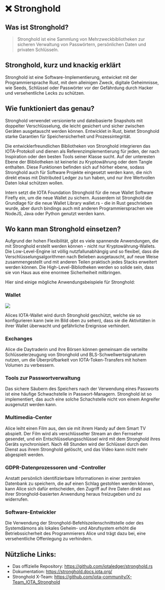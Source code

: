 <!--
---article_info
title: Was ist Chrysalis?
author: [author_1]
reviews: [reviewer_1, reviewer_2]
---
-->

# ❌ Stronghold

## Was ist Stronghold?
> Stronghold ist eine Sammlung von Mehrzweckbibliotheken zur sicheren Verwaltung von Passwörtern, persönlichen Daten und privaten Schlüsseln.

## Stronghold, kurz und knackig erklärt

Stronghold ist eine Software-Implementierung, entwicket mit der Programmiersprache Rust, mit dem alleinigen Zweck, digitale Geheimnisse, wie Seeds, Schlüssel oder Passwörter vor der Gefährdung durch Hacker und versehentliche Lecks zu schützen. 

## Wie funktioniert das genau?

Stronghold verwendet versionierte und dateibasierte Snapshots mit doppelter Verschlüsselung, die leicht gesichert und sicher zwischen Geräten ausgetauscht werden können. Entwicklet in Rust, bietet Stronghold starke Garantien für Speichersicherheit und Prozessintegrität. 

Die entwicklerfreundlichen Bibliotheken von Stronghold integrieren das IOTA-Protokoll und dienen als Referenzimplementierung für jeden, der nach Inspiration oder den besten Tools seiner Klasse sucht. Auf der unteresten Ebene der Blibliotheken ist keinerlei zu Kryptowährung oder dem Tangle enthalten. Diese Funktionen befinden sich auf hörher ebene, sodass Stronghold auch für Software Projekte eingesetzt werden kann, die nich direkt etwas mit Distributed Ledger zu tun haben, und nur ihre Wertvollen Daten lokal schützen wollen.

Intern setzt die IOTA Foundation Stronghold für die neue Wallet Software Firefly ein, um die neue Wallet zu sichern. Ausserdem ist Stronghold die Grundlage für die neue Wallet Library wallet.rs - die in Rust geschrieben wurde, aber durch bindings auch mit anderen Programmiersprachen wie NodeJS, Java oder Python genutzt werden kann.


## Wo kann man Stronghold einsetzen?

Aufgrund der hohen Flexibilität, gibt es viele spannende Anwendungen, die mit Stronghold erstellt werden können - nicht nur Kryptowährung-Wallets. Die Low-Level-Engine ist völlig nutzfallunabhängig und so flexibel, dass die Verschlüsselungsalgorithmen nach Belieben ausgetauscht, auf neue Weise zusammengestellt und mit anderen Teilen praktisch jedes Stacks erweitert werden können. Die High-Level-Bibliotheken werden so solide sein, dass sie von Haus aus eine enormee Sicherheiheit mitbringen.

Hier sind einige mögliche Anwendungsbeispiele für Stronghold:

### Wallet
![](https://iota-einsteiger-guide.de/media/images/2_qmh-muqw-ehjshl5rg_jlg.png)

Alices IOTA-Wallet wird durch Stronghold geschützt, welche sie so konfigurieren kann (wie im Bild oben zu sehen), dass sie die Aktivitäten in ihrer Wallet überwacht und gefährliche Ereignisse verhindert.


### Exchanges
Alice die Daytraderin und ihre Börsen können gemeinsam die verteilte Schlüsselerzeugung von Stronghold und BLS-Schwellwertsignaturen nutzen, um die Überprüfbarkeit von IOTA-Token-Transfers mit hohem Volumen zu verbessern.

### Tools zur Passwortverwaltung
Das sichere Säubern des Speichers nach der Verwendung eines Passworts ist eine häufige Schwachstelle in Passwort-Managern. Stronghold ist so implementiert, das auch eine solche Schachstelle nicht von einem Angreifer ausgenutzt werden kann.


### Multimedia-Center

Alice leiht einen Film aus, den sie mit ihrem Handy auf dem Smart TV abspielt. Der Film wird als verschlüsselter Stream an den Fernseher gesendet, und ein Entschlüsselungsschlüssel wird mit dem Stronghold ihres Geräts synchronisiert. Nach 48 Stunden wird der Schlüssel durch den Dienst aus ihrem Stronghold gelöscht, und das Video kann nicht mehr abgespielt werden.

### GDPR-Datenprozessoren und -Controller
Anstatt persönlich identifizierbare Informationen in einer zentralen Datenbank zu speichern, die auf einen Schlag gestohlen werden können, kann Alice sich dafür entscheiden, den Zugriff auf ihre Daten direkt aus ihrer Stronghold-basierten Anwendung heraus freizugeben und zu widerrufen.


### Software-Entwickler
Die Verwendung der Stronghold-Befehlszeilenschnittstelle oder des Systemdämons als lokales Geheim- und Abrufsystem erhöht die Betriebssicherheit des Programmierers Alice und trägt dazu bei, eine versehentliche Offenlegung zu verhindern.


## Nützliche Links:
- Das offizielle Repository: https://github.com/iotaledger/stronghold.rs
- Dokumentation: https://stronghold.docs.iota.org/
- Stronghold X-Team: https://github.com/iota-community/X-Team_IOTA_Stronghold

